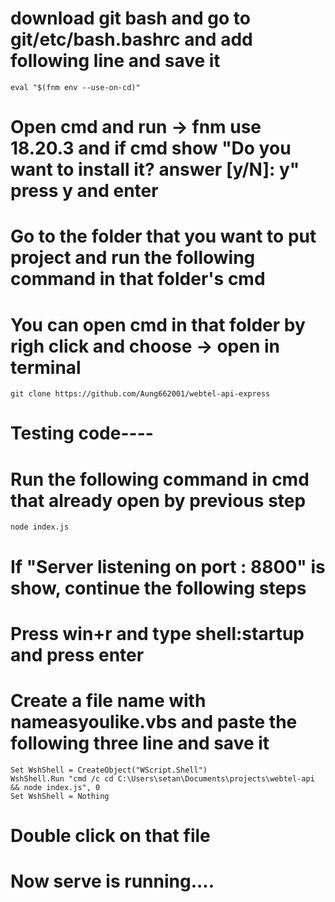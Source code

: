 # download git bash and go to git/etc/bash.bashrc and add following line and save it

    eval "$(fnm env --use-on-cd)"

# Open cmd and run -> fnm use 18.20.3 and if cmd show "Do you want to install it? answer [y/N]: y" press y and enter

# Go to the folder that you want to put project and run the following command in that folder's cmd

# You can open cmd in that folder by righ click and choose -> open in terminal

    git clone https://github.com/Aung662001/webtel-api-express
# Testing code----
 # Run the following command in cmd that already open by previous step
	node index.js 
   # If "Server listening on port : 8800" is show, continue the following steps

# Press win+r and type shell:startup and press enter

# Create a file name with nameasyoulike.vbs and paste the following three line and save it 

    Set WshShell = CreateObject("WScript.Shell")
	WshShell.Run "cmd /c cd C:\Users\setan\Documents\projects\webtel-api && node index.js", 0
	Set WshShell = Nothing
# Double click on that file
# Now serve is running....